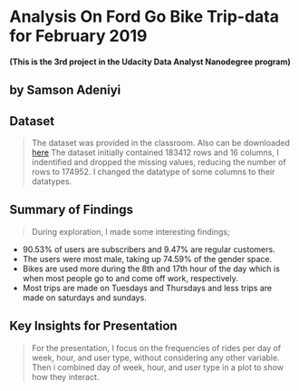 # Analysis On Ford Go Bike Trip-data for February 2019
#### (This is the 3rd project in the Udacity Data Analyst Nanodegree program)
## by Samson Adeniyi


## Dataset

> The dataset was provided in the classroom. Also can be downloaded <a href="https://www.google.com/url?q=https://video.udacity-data.com/topher/2020/October/5f91cf38_201902-fordgobike-tripdata/201902-fordgobike-tripdata.csv&sa=D&source=editors&ust=1667420993229327&usg=AOvVaw1HDdoELjj2-uESTKIXRPJP">here</a> The dataset initially contained 183412 rows and 16 columns, I indentified and dropped the missing values, reducing the number of rows to 174952. I changed the datatype of some columns to their datatypes.


## Summary of Findings

> During exploration, I made some interesting findings;
- 90.53% of users are subscribers and 9.47% are regular customers.
- The users were most male, taking up 74.59% of the gender space.
- Bikes are used more during the 8th and 17th hour of the day which is when most people go to and come off work, respectively.
- Most trips are made on Tuesdays and Thursdays and less trips are made on saturdays and sundays.



## Key Insights for Presentation

> For the presentation, I focus on the frequencies of rides per day of week, hour, and user type, without considering any other variable. Then i combined day of week, hour, and user type in a plot to show how they interact.
